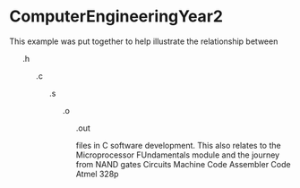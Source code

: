# ComputerEngineeringYear2
This example was put together to help illustrate the relationship between 
<ul> .h
<ul> .c
<ul> .s
<ul> .o
<ul> .out 


files in C software development.
This also relates to the Microprocessor FUndamentals module and the journey from
NAND gates
Circuits
Machine Code
Assembler Code
Atmel 328p
